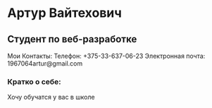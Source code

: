 <h1>Артур Вайтехович</h1>
<h2>Студент по веб-разработке</h2>
<p>
Мои Контакты: 
Телефон: +375-33-637-06-23
Электронная почта: 1967064artur@gmail.com
</p>
<h3>Кратко о себе:</h3>
<p>Хочу обучатся у вас в школе</p>

